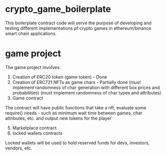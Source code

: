 # crypto_game_boilerplate

This boilerplate contract code will serve the purpose of developing and testing different implementations pf crypto games in ethereum/binance smart chain applications.

# game project

The game project involves:

1. Creation of ERC20 token (game token) - Done
2. Creation of ERC721 NFTs as game chars - Partially done (must implement randomness of char generation with different box prices and probabilities) (must implement randomness of char types and attributes)
3. Game contract
 
 The contract will have public functions that take a nft, evaluate some require() needs - such as 
 minimum wait time between games, char attributes, etc. and output new tokens for the player

5. Marketplace contract
6. locked wallets contracts

 Locked wallets will be used to hold reserved funds for devs, investors, vendors, etc.

 